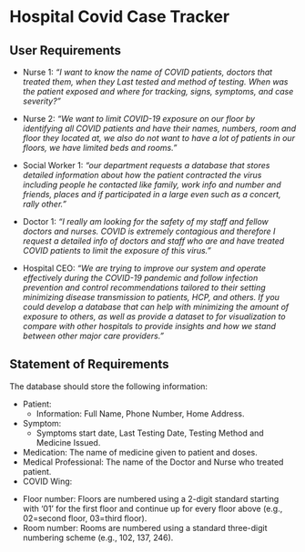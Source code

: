 # Hospital Covid Case Tracker

##  User Requirements ##
* Nurse 1: *“I want to know the name of COVID patients, doctors that treated them, when they Last tested and method of testing. When was the patient exposed and where for tracking, signs, symptoms, and case severity?”*

* Nurse 2: *“We want to limit COVID-19 exposure on our floor by identifying all COVID patients and have their names, numbers, room and floor they located at, we also do not want to have a lot of patients in our floors, we have limited beds and rooms.”*

* Social Worker 1: *“our department requests a database that stores detailed information about how the patient contracted the virus including people he contacted like family, work info and number and friends, places and if participated in a large even such as a concert, rally other.”* 

* Doctor 1: *“I really am looking for the safety of my staff and fellow doctors and nurses. COVID is extremely contagious and therefore I request a detailed info of doctors and staff who are and have treated COVID patients to limit the exposure of this virus.”*

* Hospital CEO: *“We are trying to improve our system and operate effectively during the COVID-19 pandemic and follow infection prevention and control recommendations tailored to their setting minimizing disease transmission to patients, HCP, and others. If you could develop a database that can help with minimizing the amount of exposure to others, as well as provide a dataset to for visualization to compare with other hospitals to provide insights and how we stand between other major care providers.”*




##  Statement of Requirements ##

The database should store the following information:
* Patient: 
  - Information: Full Name, Phone Number, Home Address. 
* Symptom: 
  - Symptoms start date, Last Testing Date, Testing Method and Medicine Issued.
* Medication: The name of medicine given to patient and doses. 
* Medical Professional: The name of the Doctor and Nurse who treated patient.
* COVID Wing:
- Floor number: Floors are numbered using a 2-digit standard starting with ‘01’ for the first floor and continue up for every floor above (e.g., 02=second floor, 03=third floor).
- Room number: Rooms are numbered using a standard three-digit numbering scheme (e.g., 102, 137, 246).

